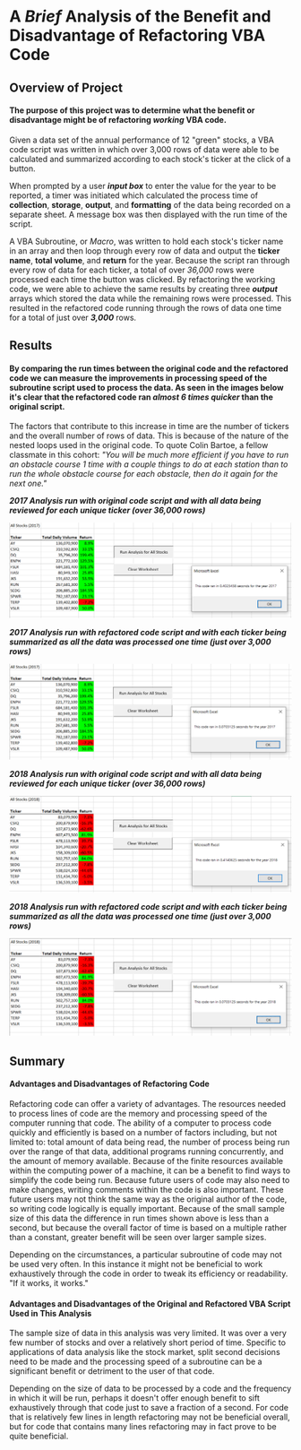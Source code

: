 # A ***Brief*** Analysis of the Benefit and Disadvantage of Refactoring VBA Code

## Overview of Project
#### The purpose of this project was to determine what the benefit or disadvantage might be of refactoring ***working*** VBA code.  
Given a data set of the annual performance of 12 "green" stocks, a VBA code script was written in which over 3,000 rows of data were able to be calculated and summarized according to each stock's ticker at the click of a button.  

When prompted by a user ***input box*** to enter the value for the year to be reported, a timer was initiated which calculated the process time of **collection**, **storage**, **output**, and **formatting** of the data being recorded on a separate sheet.  A message box was then displayed with the run time of the script.

A VBA Subroutine, or *Macro*, was written to hold each stock's ticker name in an array and then loop through every row of data and output the **ticker name**, **total volume**, and **return** for the year.  Because the script ran through every row of data for each ticker, a total of over *36,000* rows were processed each time the button was clicked.  By refactoring the working code, we were able to achieve the same results by creating three ***output*** arrays which stored the data while the remaining rows were processed.  This resulted in the refactored code running through the rows of data one time for a total of just over ***3,000*** rows.

## Results
#### By comparing the run times between the original code and the refactored code we can measure the improvements in processing speed of the subroutine script used to process the data.  As seen in the images below it's clear that the refactored code ran ***almost 6 times quicker*** than the original script. 

The factors that contribute to this increase in time are the number of tickers and the overall number of rows of data.  This is because of the nature of the nested loops used in the original code.  To quote Colin Bartoe, a fellow classmate in this cohort:  *"You will be much more efficient if you have to run an obstacle course 1 time with a couple things to do at each station than to run the whole obstacle course for each obstacle, then do it again for the next one."*


***2017 Analysis run with original code script and with all data being reviewed for each unique ticker (over 36,000 rows)***

![2017_analysis.png](https://github.com/frostbrosracing/stock-analysis/blob/main/Resources/2017_analysis.PNG)


***2017 Analysis run with refactored code script and with each ticker being summarized as all the data was processed one time (just over 3,000 rows)***

![VBA_Challenge_2017.png](https://github.com/frostbrosracing/stock-analysis/blob/main/Resources/VBA_Challenge_2017.PNG)


***2018 Analysis run with original code script and with all data being reviewed for each unique ticker (over 36,000 rows)***

![2018_analysis.png](https://github.com/frostbrosracing/stock-analysis/blob/main/Resources/2018_analysis.PNG)


***2018 Analysis run with refactored code script and with each ticker being summarized as all the data was processed one time (just over 3,000 rows)***

![VBA_Challenge_2018.png](https://github.com/frostbrosracing/stock-analysis/blob/main/Resources/VBA_Challenge_2018.PNG)

## Summary


#### Advantages and Disadvantages of Refactoring Code
Refactoring code can offer a variety of advantages.  The resources needed to process lines of code are the memory and processing speed of the computer running that code.  The ability of a computer to process code quickly and efficiently is based on a number of factors including, but not limited to:  total amount of data being read, the number of process being run over the range of that data, additional programs running concurrently, and the amount of memory available.  Because of the finite resources available within the computing power of a machine, it can be a benefit to find ways to simplify the code being run.  Because future users of code may also need to make changes, writing comments within the code is also important.  These future users may not think the same way as the original author of the code, so writing code logically is equally important.  Because of the small sample size of this data the difference in run times shown above is less than a second, but because the overall factor of time is based on a multiple rather than a constant, greater benefit will be seen over larger sample sizes. 

Depending on the circumstances, a particular subroutine of code may not be used very often.  In this instance it might not be beneficial to work exhaustively through the code in order to tweak its efficiency or readability.  "If it works, it works."  

#### Advantages and Disadvantages of the Original and Refactored VBA Script Used in This Analysis
The sample size of data in this analysis was very limited.  It was over a very few number of stocks and over a relatively short period of time.  Specific to applications of data analysis like the stock market, split second decisions need to be made and the processing speed of a subroutine can be a significant benefit or detriment to the user of that code.

Depending on the size of data to be processed by a code and the frequency in which it will be run, perhaps it doesn't offer enough benefit to sift exhaustively through that code just to save a fraction of a second.  For code that is relatively few lines in length refactoring may not be beneficial overall, but for code that contains many lines refactoring may in fact prove to be quite beneficial.






